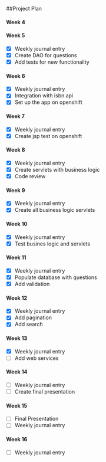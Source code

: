 ##Project Plan

#### Week 4

#### Week 5
- [x] Weekly journal entry
- [x] Create DAO for questions
- [x] Add tests for new functionality
 
#### Week 6
- [x] Weekly journal entry
- [x] Integration with isbn api
- [x] Set up the app on openshift
 
#### Week 7
- [x] Weekly journal entry
- [x] Create jsp test on openshift
 
#### Week 8
- [x] Weekly journal entry
- [x] Create servlets with business logic
- [x] Code review
 
#### Week 9
- [x] Weekly journal entry
- [x] Create all business logic servlets
 
#### Week 10
- [x] Weekly journal entry
- [x] Test busines logic and servlets

#### Week 11
- [x] Weekly journal entry
- [x] Populate database with questions
- [x] Add validation

#### Week 12
- [X] Weekly journal entry
- [X] Add pagination
- [X] Add search

#### Week 13
- [X] Weekly journal entry
- [ ] Add web services

#### Week 14
- [ ] Weekly journal entry
- [ ] Create final presentation

#### Week 15
- [ ] Final Presentation
- [ ] Weekly journal entry

#### Week 16
- [ ] Weekly journal entry
